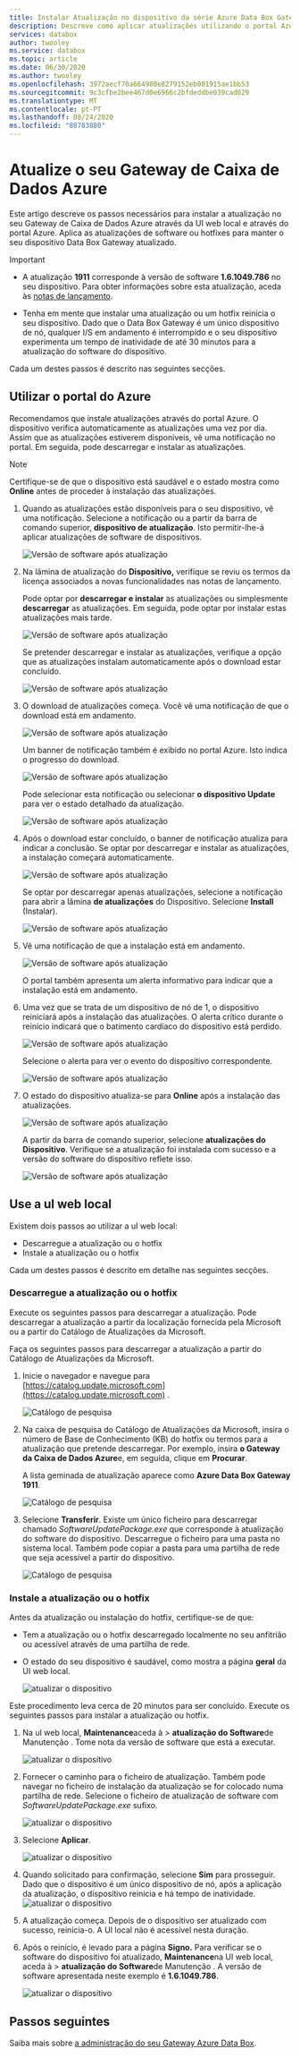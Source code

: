 ```yaml
---
title: Instalar Atualização no dispositivo da série Azure Data Box Gateway / Microsoft Docs
description: Descreve como aplicar atualizações utilizando o portal Azure e o UI web local para o dispositivo da série Azure Data Box Gateway
services: databox
author: twooley
ms.service: databox
ms.topic: article
ms.date: 06/30/2020
ms.author: twooley
ms.openlocfilehash: 3972aecf70a664980e8279152eb001915ae1bb53
ms.sourcegitcommit: 9c3cfbe2bee467d0e6966c2bfdeddbe039cad029
ms.translationtype: MT
ms.contentlocale: pt-PT
ms.lasthandoff: 08/24/2020
ms.locfileid: "88783880"
---
```

# <a name="update-your-azure-data-box-gateway"></a>Atualize o seu Gateway de Caixa de Dados Azure

Este artigo descreve os passos necessários para instalar a atualização no seu Gateway de Caixa de Dados Azure através da UI web local e através do portal Azure. Aplica as atualizações de software ou hotfixes para manter o seu dispositivo Data Box Gateway atualizado.

> [!IMPORTANT]
>
> - A atualização **1911** corresponde à versão de software **1.6.1049.786** no seu dispositivo. Para obter informações sobre esta atualização, aceda às [notas de lançamento](data-box-gateway-1911-release-notes.md).
>
> - Tenha em mente que instalar uma atualização ou um hotfix reinicia o seu dispositivo. Dado que o Data Box Gateway é um único dispositivo de nó, qualquer I/S em andamento é interrompido e o seu dispositivo experimenta um tempo de inatividade de até 30 minutos para a atualização do software do dispositivo.

Cada um destes passos é descrito nas seguintes secções.

## <a name="use-the-azure-portal"></a>Utilizar o portal do Azure

Recomendamos que instale atualizações através do portal Azure. O dispositivo verifica automaticamente as atualizações uma vez por dia. Assim que as atualizações estiverem disponíveis, vê uma notificação no portal. Em seguida, pode descarregar e instalar as atualizações.

> [!NOTE]
> Certifique-se de que o dispositivo está saudável e o estado mostra como **Online** antes de proceder à instalação das atualizações.

1. Quando as atualizações estão disponíveis para o seu dispositivo, vê uma notificação. Selecione a notificação ou a partir da barra de comando superior, **dispositivo de atualização**. Isto permitir-lhe-á aplicar atualizações de software de dispositivos.

    ![Versão de software após atualização](./media/data-box-gateway-apply-updates/portal-apply-update-01a.png)

2. Na lâmina de atualização do **Dispositivo,** verifique se reviu os termos da licença associados a novas funcionalidades nas notas de lançamento.

    Pode optar por **descarregar e instalar** as atualizações ou simplesmente **descarregar** as atualizações. Em seguida, pode optar por instalar estas atualizações mais tarde.

    ![Versão de software após atualização](./media/data-box-gateway-apply-updates/portal-apply-update-02.png)

    Se pretender descarregar e instalar as atualizações, verifique a opção que as atualizações instalam automaticamente após o download estar concluído.

    ![Versão de software após atualização](./media/data-box-gateway-apply-updates/portal-apply-update-03.png)

3. O download de atualizações começa. Você vê uma notificação de que o download está em andamento.

    ![Versão de software após atualização](./media/data-box-gateway-apply-updates/portal-apply-update-05.png)

    Um banner de notificação também é exibido no portal Azure. Isto indica o progresso do download.

    ![Versão de software após atualização](./media/data-box-gateway-apply-updates/portal-apply-update-08a.png)

    Pode selecionar esta notificação ou selecionar **o dispositivo Update** para ver o estado detalhado da atualização.

    ![Versão de software após atualização](./media/data-box-gateway-apply-updates/portal-apply-update-09.png)

4. Após o download estar concluído, o banner de notificação atualiza para indicar a conclusão. Se optar por descarregar e instalar as atualizações, a instalação começará automaticamente.

    ![Versão de software após atualização](./media/data-box-gateway-apply-updates/portal-apply-update-10a.png)

    Se optar por descarregar apenas atualizações, selecione a notificação para abrir a lâmina **de atualizações** do Dispositivo. Selecione **Install** (Instalar).
  
    ![Versão de software após atualização](./media/data-box-gateway-apply-updates/portal-apply-update-11a.png)

5. Vê uma notificação de que a instalação está em andamento.

    ![Versão de software após atualização](./media/data-box-gateway-apply-updates/portal-apply-update-12a.png)

    O portal também apresenta um alerta informativo para indicar que a instalação está em andamento. <!-- The device goes offline and is in maintenance mode.-->

    <!-- ![Software version after update](./media/data-box-gateway-apply-updates/update-13.png)-->

6. Uma vez que se trata de um dispositivo de nó de 1, o dispositivo reiniciará após a instalação das atualizações. O alerta crítico durante o reinício indicará que o batimento cardíaco do dispositivo está perdido.

    ![Versão de software após atualização](./media/data-box-gateway-apply-updates/portal-apply-update-19a.png)

    Selecione o alerta para ver o evento do dispositivo correspondente.

    ![Versão de software após atualização](./media/data-box-gateway-apply-updates/portal-apply-update-20a.png)

7. O estado do dispositivo atualiza-se para **Online** após a instalação das atualizações.

    ![Versão de software após atualização](./media/data-box-gateway-apply-updates/portal-apply-update-23a.png)

    A partir da barra de comando superior, selecione **atualizações do Dispositivo**. Verifique se a atualização foi instalada com sucesso e a versão do software do dispositivo reflete isso.

    ![Versão de software após atualização](./media/data-box-gateway-apply-updates/portal-apply-update-24.png)

## <a name="use-the-local-web-ui"></a>Use a uI web local

Existem dois passos ao utilizar a uI web local:

- Descarregue a atualização ou o hotfix
- Instale a atualização ou o hotfix

Cada um destes passos é descrito em detalhe nas seguintes secções.

### <a name="download-the-update-or-the-hotfix"></a>Descarregue a atualização ou o hotfix

Execute os seguintes passos para descarregar a atualização. Pode descarregar a atualização a partir da localização fornecida pela Microsoft ou a partir do Catálogo de Atualizações da Microsoft.

Faça os seguintes passos para descarregar a atualização a partir do Catálogo de Atualizações da Microsoft.

1. Inicie o navegador e navegue para [https://catalog.update.microsoft.com](https://catalog.update.microsoft.com) .

   ![Catálogo de pesquisa](./media/data-box-gateway-apply-updates/download-update-1.png)

2. Na caixa de pesquisa do Catálogo de Atualizações da Microsoft, insira o número de Base de Conhecimento (KB) do hotfix ou termos para a atualização que pretende descarregar. Por exemplo, insira **o Gateway da Caixa de Dados Azure**e, em seguida, clique em **Procurar**.

   A lista geminada de atualização aparece como **Azure Data Box Gateway 1911**.

   ![Catálogo de pesquisa](./media/data-box-gateway-apply-updates/download-update-2.png)

3. Selecione **Transferir**. Existe um único ficheiro para descarregar chamado *SoftwareUpdatePackage.exe* que corresponde à atualização do software do dispositivo. Descarregue o ficheiro para uma pasta no sistema local. Também pode copiar a pasta para uma partilha de rede que seja acessível a partir do dispositivo.

   ![Catálogo de pesquisa](./media/data-box-gateway-apply-updates/download-update-3.png)

### <a name="install-the-update-or-the-hotfix"></a>Instale a atualização ou o hotfix

Antes da atualização ou instalação do hotfix, certifique-se de que:

- Tem a atualização ou o hotfix descarregado localmente no seu anfitrião ou acessível através de uma partilha de rede.
- O estado do seu dispositivo é saudável, como mostra a página **geral** da UI web local.

   ![atualizar o dispositivo](./media/data-box-gateway-apply-updates/local-ui-update-1.png)

Este procedimento leva cerca de 20 minutos para ser concluído. Execute os seguintes passos para instalar a atualização ou hotfix.

1. Na uI web local, **Maintenance**aceda à  >  **atualização do Software**de Manutenção . Tome nota da versão de software que está a executar.

   ![atualizar o dispositivo](./media/data-box-gateway-apply-updates/local-ui-update-2.png)

2. Fornecer o caminho para o ficheiro de atualização. Também pode navegar no ficheiro de instalação da atualização se for colocado numa partilha de rede. Selecione o ficheiro de atualização de software com *SoftwareUpdatePackage.exe* sufixo.

   ![atualizar o dispositivo](./media/data-box-gateway-apply-updates/local-ui-update-3.png)

3. Selecione **Aplicar**.

   ![atualizar o dispositivo](./media/data-box-gateway-apply-updates/local-ui-update-4.png)

4. Quando solicitado para confirmação, selecione **Sim** para prosseguir. Dado que o dispositivo é um único dispositivo de nó, após a aplicação da atualização, o dispositivo reinicia e há tempo de inatividade.
   ![atualizar o dispositivo](./media/data-box-gateway-apply-updates/local-ui-update-5.png)

5. A atualização começa. Depois de o dispositivo ser atualizado com sucesso, reinicia-o. A UI local não é acessível nesta duração.

6. Após o reinício, é levado para a página **Signo.** Para verificar se o software do dispositivo foi atualizado, **Maintenance**na UI web local, aceda à  >  **atualização do Software**de Manutenção . A versão de software apresentada neste exemplo é **1.6.1049.786**.

   ![atualizar o dispositivo](./media/data-box-gateway-apply-updates/local-ui-update-6.png)

## <a name="next-steps"></a>Passos seguintes

Saiba mais sobre [a administração do seu Gateway Azure Data Box](data-box-gateway-manage-users.md).
